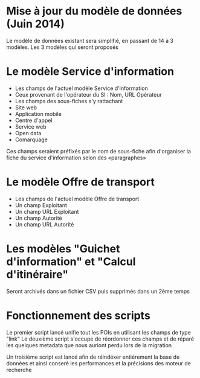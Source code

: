 Mise à jour du modèle de données (Juin 2014)
============================================

Le modèle de données existant sera simplifié, en passant de 14 à 3 modèles. Les 3 modèles qui seront proposés

# Le modèle Service d'information

* Les champs de l'actuel modèle Service d'information
* Ceux provenant de l'opérateur du SI : Nom, URL Opérateur
* Les champs des sous-fiches s'y rattachant
* Site web
* Application mobile
* Centre d'appel
* Service web
* Open data
* Comarquage

Ces champs seraient préfixés par le nom de sous-fiche afin d'organiser la fiche du service d'information selon des
«paragraphes»

# Le modèle Offre de transport

* Les champs de l'actuel modèle Offre de transport
* Un champ Exploitant
* Un champ URL Exploitant
* Un champ Autorité
* Un champ URL Autorité

# Les modèles "Guichet d'information" et "Calcul d'itinéraire"

Seront archivés dans un fichier CSV puis supprimés dans un 2ème temps

# Fonctionnement des scripts

Le premier script lancé unifie tout les POIs en utilisant les champs de type "link"
Le deuxième script s'occupe de réordonner ces champs et de réparé les quelques metadata que nous auriont perdu lors de
la migration

Un troisième script est lancé afin de réindéxer entiérement la base de données et ainsi conseré les performances et la
précisions des moteur de recherche
